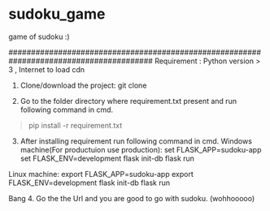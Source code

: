 # sudoku_game
game of sudoku :)


########################################################################################
Requirement : Python version > 3 , Internet to load cdn
1. Clone/download the project:
git clone 

2. Go to the folder directory where requirement.txt present and run following command in cmd.
> pip install -r requirement.txt

3. After installing requirement run following command in cmd.
Windows machine(For productuion use production):
set FLASK_APP=sudoku-app
set FLASK_ENV=development
flask init-db
flask run

Linux machine:
export FLASK_APP=sudoku-app
export FLASK_ENV=development
flask init-db
flask run

Bang
4. Go the the Url and you are good to go with sudoku. (wohhooooo)

